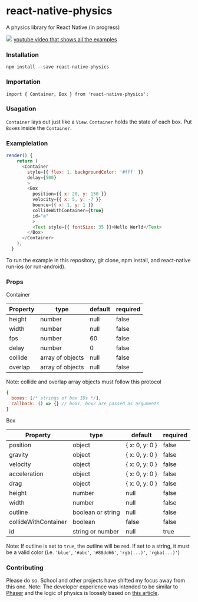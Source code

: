 # react-native-physics

A physics library for React Native (in progress)

![](https://media.giphy.com/media/l3q2BzY2X9gmPPCta/giphy.gif)
[youtube video that shows all the examples](https://www.youtube.com/watch?v=i3Bjl5walow)
### Installation

`npm install --save react-native-physics`

### Importation

`import { Container, Box } from 'react-native-physics';`

### Usagation
`Container` lays out just like a `View`. `Container` holds the state of each box.  Put `Box`es inside the `Container`.

### Examplelation
```javascript
render() {
    return (
      <Container
        style={{ flex: 1, backgroundColor: '#fff' }}
        delay={500}
        >
        <Box
          position={{ x: 20, y: 150 }}
          velocity={{ x: 5, y: -7 }}
          bounce={{ x: 1, y: 1 }}
          collideWithContainer={true}
          id="a"
          >
          <Text style={{ fontSize: 35 }}>Hello World</Text>
        </Box>
      </Container>
    );
  }
```

To run the example in this repository, git clone, npm install, and react-native run-ios (or run-android).

### Props
Container

| Property | type             | default | required |
|----------|------------------|---------|----------|
| height   | number           | null    | false    |
| width    | number           | null    | false    |
| fps      | number           | 60      | false    |
| delay    | number           | 0       | false    |
| collide  | array of objects | null    | false    |
| overlap  | array of objects | null    | false    |

Note: collide and overlap array objects must follow this protocol

```javascript
{
  boxes: [/* strings of box IDs */],
  callback: () => {} // box1, box2 are passed as arguments
}
```

Box

| Property             | type              | default         | required |
|----------------------|-------------------|-----------------|----------|
| position             | object            | { x: 0,  y: 0 } | false    |
| gravity              | object            | { x: 0, y: 0 }  | false    |
| velocity             | object            | { x: 0, y: 0 }  | false    |
| acceleration         | object            | { x: 0, y: 0 }  | false    |
| drag                 | object            | { x: 0, y: 0 }  | false    |
| height               | number            | null            | false    |
| width                | number            | null            | false    |
| outline              | boolean or string | null            | false    |
| collideWithContainer | boolean           | false           | false    |
| id                   | string or number  | null            | true     |

Note: If outline is set to `true`, the outline will be red.  If set to a string, it must be a valid color (i.e. `'blue'`, `'#abc'`, `'#88dd66'`, `'rgb(...)'`, `'rgba(...)'`)

### Contributing
Please do so.  School and other projects have shifted my focus away from this one.
Note: The developer experience was intended to be similar to [Phaser](http://phaser.io/) and the logic of physics is loosely based on [this article](https://www.ibm.com/developerworks/library/wa-build2dphysicsengine/).

